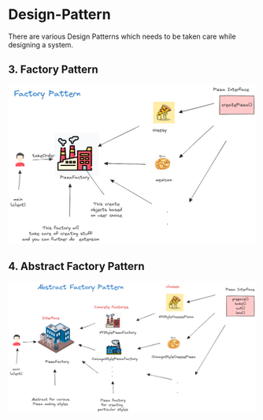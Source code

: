 # Design-Pattern

There are various Design Patterns which needs to be taken care while designing a system.

## 3. Factory Pattern

![Factory Pattern](assests/Factory.png)

## 4. Abstract Factory Pattern

![Abstract Factory Pattern](assests/Abstract_Factory_Pattern.png)
